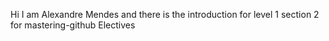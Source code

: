 Hi I am Alexandre Mendes and there is the introduction for level 1 section 2 for mastering-github
Electives